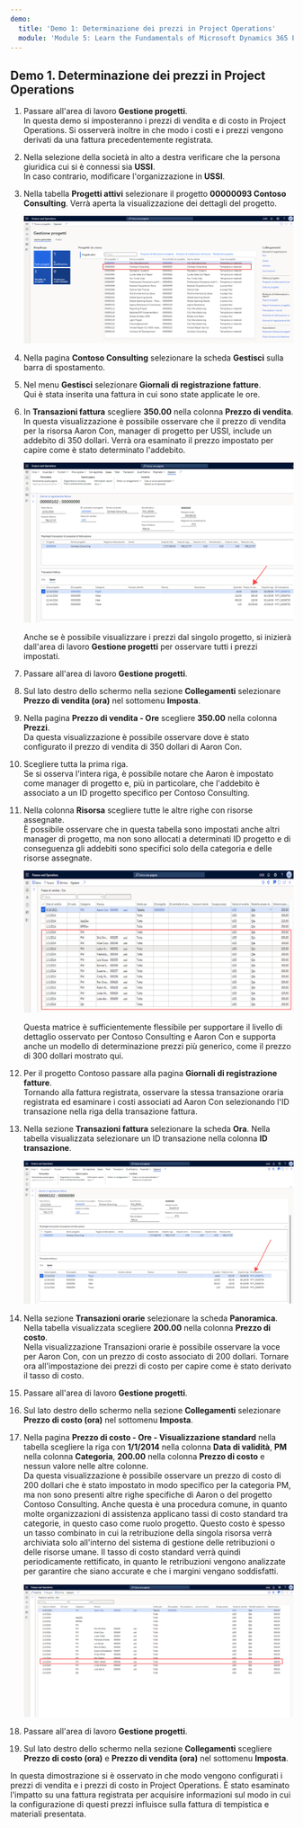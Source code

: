 ```yaml
---
demo:
  title: 'Demo 1: Determinazione dei prezzi in Project Operations'
  module: 'Module 5: Learn the Fundamentals of Microsoft Dynamics 365 Project Operations'
---
```


## Demo 1. Determinazione dei prezzi in Project Operations

1. Passare all'area di lavoro **Gestione progetti**.  
    In questa demo si imposteranno i prezzi di vendita e di costo in Project Operations. Si osserverà inoltre in che modo i costi e i prezzi vengono derivati da una fattura precedentemente registrata.

1. Nella selezione della società in alto a destra verificare che la persona giuridica cui si è connessi sia **USSI**.  
    In caso contrario, modificare l'organizzazione in **USSI**.

1. Nella tabella **Progetti attivi** selezionare il progetto **00000093 Contoso Consulting**. Verrà aperta la visualizzazione dei dettagli del progetto.

    ![Screenshot dell'area di lavoro Gestione progetti con Contoso Consulting evidenziato nella tabella Progetti attivi.](./media/projops_prices_1_selecting_contoso_consulting.png)

1. Nella pagina **Contoso Consulting** selezionare la scheda **Gestisci** sulla barra di spostamento.

1. Nel menu **Gestisci** selezionare **Giornali di registrazione fatture**.  
    Qui è stata inserita una fattura in cui sono state applicate le ore.

1. In **Transazioni fattura** scegliere **350.00** nella colonna **Prezzo di vendita**.  
    In questa visualizzazione è possibile osservare che il prezzo di vendita per la risorsa Aaron Con, manager di progetto per USSI, include un addebito di 350 dollari. Verrà ora esaminato il prezzo impostato per capire come è stato determinato l'addebito.

    ![Screenshot di un giornale di registrazione fatture con il valore 350 evidenziato nella colonna Prezzo di vendita.](./media/projops_prices_2_point_to_350.png)  

    Anche se è possibile visualizzare i prezzi dal singolo progetto, si inizierà dall'area di lavoro **Gestione progetti** per osservare tutti i prezzi impostati.

1. Passare all'area di lavoro **Gestione progetti**.

1. Sul lato destro dello schermo nella sezione **Collegamenti** selezionare **Prezzo di vendita (ora)** nel sottomenu **Imposta**.

1. Nella pagina **Prezzo di vendita - Ore** scegliere **350.00** nella colonna **Prezzi**.  
Da questa visualizzazione è possibile osservare dove è stato configurato il prezzo di vendita di 350 dollari di Aaron Con.

1. Scegliere tutta la prima riga.  
    Se si osserva l'intera riga, è possibile notare che Aaron è impostato come manager di progetto e, più in particolare, che l'addebito è associato a un ID progetto specifico per Contoso Consulting.

1. Nella colonna **Risorsa** scegliere tutte le altre righe con risorse assegnate.  
    È possibile osservare che in questa tabella sono impostati anche altri manager di progetto, ma non sono allocati a determinati ID progetto e di conseguenza gli addebiti sono specifici solo della categoria e delle risorse assegnate.

    ![Screenshot della pagina Prezzo di vendita - Ore con tutte le righe con risorse assegnate evidenziate nella tabella.](./media/projops_prices_3_resources_table.png)  

    Questa matrice è sufficientemente flessibile per supportare il livello di dettaglio osservato per Contoso Consulting e Aaron Con e supporta anche un modello di determinazione prezzi più generico, come il prezzo di 300 dollari mostrato qui.

1. Per il progetto Contoso passare alla pagina **Giornali di registrazione fatture**.  
    Tornando alla fattura registrata, osservare la stessa transazione oraria registrata ed esaminare i costi associati ad Aaron Con selezionando l'ID transazione nella riga della transazione fattura.

1. Nella sezione **Transazioni fattura** selezionare la scheda **Ora**. Nella tabella visualizzata selezionare un ID transazione nella colonna **ID transazione**.

    ![Screenshot della pagina Giornali di registrazione fatture con la colonna ID transazione evidenziata.](./media/projops_prices_4_select_a_transaction_id.png)

1. Nella sezione **Transazioni orarie** selezionare la scheda **Panoramica**. Nella tabella visualizzata scegliere **200.00** nella colonna **Prezzo di costo**.  
    Nella visualizzazione Transazioni orarie è possibile osservare la voce per Aaron Con, con un prezzo di costo associato di 200 dollari. Tornare ora all'impostazione dei prezzi di costo per capire come è stato derivato il tasso di costo.

1. Passare all'area di lavoro **Gestione progetti**.

1. Sul lato destro dello schermo nella sezione **Collegamenti** selezionare **Prezzo di costo (ora)** nel sottomenu **Imposta**.

1. Nella pagina **Prezzo di costo - Ore - Visualizzazione standard** nella tabella scegliere la riga con **1/1/2014** nella colonna **Data di validità**, **PM** nella colonna **Categoria**, **200.00** nella colonna **Prezzo di costo** e nessun valore nelle altre colonne.  
    Da questa visualizzazione è possibile osservare un prezzo di costo di 200 dollari che è stato impostato in modo specifico per la categoria PM, ma non sono presenti altre righe specifiche di Aaron o del progetto Contoso Consulting. Anche questa è una procedura comune, in quanto molte organizzazioni di assistenza applicano tassi di costo standard tra categorie, in questo caso come ruolo progetto. Questo costo è spesso un tasso combinato in cui la retribuzione della singola risorsa verrà archiviata solo all'interno del sistema di gestione delle retribuzioni o delle risorse umane. Il tasso di costo standard verrà quindi periodicamente rettificato, in quanto le retribuzioni vengono analizzate per garantire che siano accurate e che i margini vengano soddisfatti.

    ![Screenshot della tabella Prezzo di costo - Ore con la riga per la determinazione prezzi PM evidenziata.](./media/projops_prices_5_cost_price_hour_table.png)

1. Passare all'area di lavoro **Gestione progetti**.

1. Sul lato destro dello schermo nella sezione **Collegamenti** scegliere **Prezzo di costo (ora)** e **Prezzo di vendita (ora)** nel sottomenu **Imposta**.  

In questa dimostrazione si è osservato in che modo vengono configurati i prezzi di vendita e i prezzi di costo in Project Operations. È stato esaminato l'impatto su una fattura registrata per acquisire informazioni sul modo in cui la configurazione di questi prezzi influisce sulla fattura di tempistica e materiali presentata.
